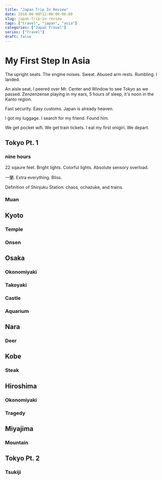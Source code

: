 ```yaml
---
title: "Japan Trip In Review"
date: 2018-06-08T12:00:00-06:00
slug: japan-trip-in-review
tags: ["travel", "japan", "asia"]
categories: ["Japan Travel"]
series: ["Travel"]
draft: false
---
```


# My First Step In Asia

The upright seats. The engine noises. Sweat. Abused arm rests. Rumbling. I landed.

An aisle seat, I peered over Mr. Center and Window to see Tokyo as we passed. Zenzenzense playing in my ears, 5 hours of sleep, it's noon in the Kanto region.

Fast security. Easy customs. Japan is already heaven.

I got my luggage. I search for my friend. Found him.

We get pocket wifi. We get train tickets. I eat my first onigiri. We depart.

## Tokyo Pt. 1

### nine hours

22 sqaure feet. Bright lights. Colorful lights. Absolute sensory overload.

一蘭. Extra everything. Bliss.

Definition of Shinjuku Station: chaos, ochazuke, and trains.

### Muan


## Kyoto

### Temple

### Onsen 


## Osaka

### Okonomiyaki

### Takoyaki

### Castle

### Aquarium


## Nara

### Deer


## Kobe

### Steak


## Hiroshima

### Okonomiyaki

### Tragedy


## Miyajima

### Mountain


## Tokyo Pt. 2

### Tsukiji